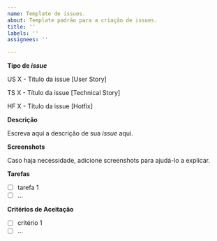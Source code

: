 ```yaml
---
name: Template de issues.
about: Template padrão para a criação de issues.
title: ''
labels: ''
assignees: ''

---
```


**Tipo de _issue_**

US X - Título da issue  [User Story]  

TS X - Título da issue  [Technical Story]

HF X - Título da issue  [Hotfix]

**Descrição**

Escreva aqui a descrição de sua _issue_ aqui.

**Screenshots**

Caso haja necessidade, adicione screenshots para ajudá-lo a explicar.

**Tarefas**
- [ ] tarefa 1
- [ ] ... 

**Critérios de Aceitação**
- [ ] critério 1
- [ ] ... 
